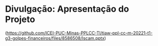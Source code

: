 # Divulgação: Apresentação do Projeto

(https://github.com/ICEI-PUC-Minas-PPLCC-TI/tiaw-ppl-cc-m-20221-t1-g3-golpes-financeiros/files/8586508/Iscam.pptx)

